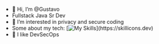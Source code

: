 - 👋 Hi, I’m @Gustavo
- Fullstack Java Sr Dev
- 👀 I’m interested in privacy and secure coding
- Some about my tech: [![My Skills](https://skillicons.dev/icons?i=java,spring,html,css,bootstrap,linux,git,gitlab,maven,idea,mastodon,mysql,neovim,raspberrypi,vim,)](https://skillicons.dev)
- 🌱 I like DevSecOps

<!---
gustavorom10/gustavorom10 is a ✨ special ✨ repository because its `README.md` (this file) appears on your GitHub profile.
You can click the Preview link to take a look at your changes.
--->
